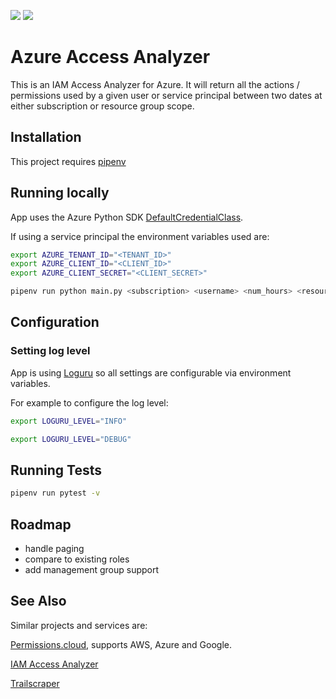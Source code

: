 ![](https://img.shields.io/github/license/spectrum048k/AzureAccessAnalyzer)
![](https://img.shields.io/github/repo-size/spectrum048k/AzureAccessAnalyzer)

# Azure Access Analyzer

This is an IAM Access Analyzer for Azure. It will return all the actions / permissions used by a given user or service principal between two dates at either subscription or resource group scope.

## Installation

This project requires [pipenv](https://pipenv.pypa.io/en/latest/index.html)

## Running locally

App uses the Azure Python SDK [DefaultCredentialClass](https://learn.microsoft.com/en-us/python/api/azure-identity/azure.identity.defaultazurecredential?view=azure-python).


If using a service principal the environment variables used are:

```sh
export AZURE_TENANT_ID="<TENANT_ID>"
export AZURE_CLIENT_ID="<CLIENT_ID>"
export AZURE_CLIENT_SECRET="<CLIENT_SECRET>"
```

```sh
pipenv run python main.py <subscription> <username> <num_hours> <resource_group_name>
```

## Configuration

### Setting log level

App is using [Loguru](https://loguru.readthedocs.io/en/stable/index.html) so all settings are configurable via environment variables.

For example to configure the log level:

```sh
export LOGURU_LEVEL="INFO"
```

```sh
export LOGURU_LEVEL="DEBUG"
```

## Running Tests

```sh
pipenv run pytest -v
```

## Roadmap

- handle paging
- compare to existing roles
- add management group support

## See Also

Similar projects and services are:

[Permissions.cloud](https://aws.permissions.cloud/), supports AWS, Azure and Google.

[IAM Access Analyzer](https://aws.amazon.com/blogs/security/iam-access-analyzer-makes-it-easier-to-implement-least-privilege-permissions-by-generating-iam-policies-based-on-access-activity/)

[Trailscraper](https://github.com/flosell/trailscraper)

